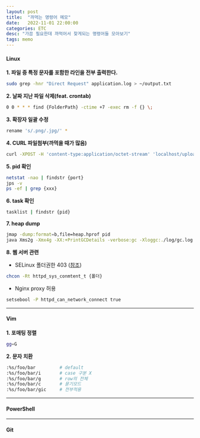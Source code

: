 ```yaml
---
layout: post
title:  "까먹는 명령어 메모"
date:   2022-11-01 22:00:00
categories: ETC
desc: "가끔 필요한데 까먹어서 찾게되는 명령어들 모아보기"
tags: memo
---
```


#### Linux

**1. 파일 중 특정 문자를 포함한 라인을 전부 출력한다.**

```bash
sudo grep -hnr "Direct Request" application.log > ~/output.txt
```

**2. 날짜 지난 파일 삭제(feat. crontab)**

```bash
0 0 * * * find {FolderPath} -ctime +7 -exec rm -f {} \;
```

**3. 확장자 일괄 수정**

```bash
rename 's/.png/.jpg/' *
```

**4. CURL 파일첨부(까먹을 때가 많음)**

```bash
curl -XPOST -H 'content-type:application/octet-stream' 'localhost/uploads?fileName=test.txt&fileExt=.txt' --data-binary @test.txt
```

**5. pid 확인**

```bash
netstat -nao | findstr {port}
jps -v
ps -ef | grep {xxx}
```

**6. task 확인**

```bash
tasklist | findstr {pid}
```

**7. heap dump**

```bash
jmap -dump:format=b,file=heap.hprof pid
java Xms2g -Xmx4g -XX:+PrintGCDetails -verbose:gc -Xloggc:./log/gc.log -XX:+HeapDumpOnOutOfMemoryError -XX:HeapDumpPath=./log -jar {jar파일명} # jar 실행시
```

**8. 웹 서버 관련**

-  SELinux 폴더권한 403 ([참조][link])
```bash
chcon -Rt httpd_sys_conmtent_t {폴더}
```

- Nginx proxy 허용
```bash
setsebool -P httpd_can_network_connect true
```



---

#### Vim

**1. 포매팅 정렬**

```bash
gg=G
```

**2. 문자 치환**

```bash
:%s/foo/bar         # default
:%s/foo/bar/i       # case 구분 X
:%s/foo/bar/g       # row의 전체
:%s/foo/bar/c       # 묻기모드
:%s/foo/bar/gic     # 전부적용
```

---

#### PowerShell

---

#### Git






[link]: https://www.lesstif.com/system-admin/selinux-httpd_sys_rw_content_t-boolean-24445086.html